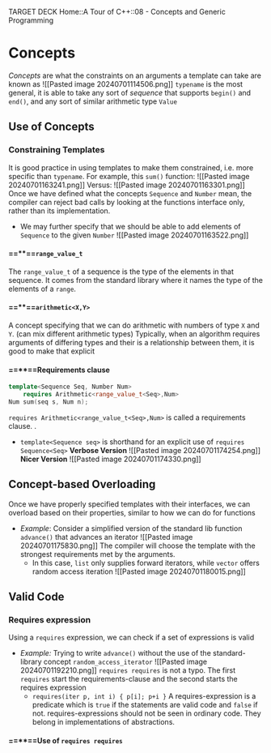 TARGET DECK
Home::A Tour of C++::08 - Concepts and Generic Programming

# Concepts <!--fc-->
*Concepts* are what the constraints on an arguments a template can take are known as
![[Pasted image 20240701114506.png]]
	 `typename` is the most general, it is able to take any sort of *sequence* that supports `begin()` and `end()`, and any sort of similar arithmetic type `Value`
<!--ID: 1719877534436-->


## Use of Concepts

### Constraining Templates <!--fc-->
It is good practice in using templates to make them constrained, i.e. more specific than `typename`.
For example, this `sum()` function:
![[Pasted image 20240701163241.png]]
Versus:
![[Pasted image 20240701163301.png]]
Once we have defined what the concepts `Sequence` and `Number` mean, the compiler can reject bad calls by looking at the functions interface only, rather than its implementation.
- We may further specify that we should be able to add elements of `Sequence` to the given `Number`
	![[Pasted image 20240701163522.png]]
<!--ID: 1719877534444-->


#### ==\*\*==`range_value_t` <!--fc-->
The `range_value_t` of a sequence is the type of the elements in that sequence.
It comes from the standard library where it names the type of the elements of a `range`.
<!--ID: 1719877534463-->


#### ==\*\*==`arithmetic<X,Y>` <!--fc-->
A concept specifying that we can do arithmetic with numbers of type `X` and `Y`. (can mix different arithmetic types)
Typically, when an algorithm requires arguments of differing types and their is a relationship between them, it is good to make that explicit
<!--ID: 1719877534475-->


#### ==\*\*==Requirements clause <!--fc-->
```C++
template<Sequence Seq, Number Num>
	requires Arithmetic<range_value_t<Seq>,Num>
Num sum(seq s, Num n);
```
`requires Arithmetic<range_value_t<Seq>,Num>` is called a requirements clause.
.
- `template<Sequence seq>` is shorthand for an explicit use of `requires Sequence<Seq>`
**Verbose Version**
![[Pasted image 20240701174254.png]]
**Nicer Version**
![[Pasted image 20240701174330.png]]
<!--ID: 1719877534484-->


## Concept-based Overloading <!--fc-->
Once we have properly specified templates with their interfaces, we can overload based on their properties, similar to how we can do for functions
- *Example*: Consider a simplified version of the standard lib function `advance()` that advances an iterator
	![[Pasted image 20240701175830.png]]
	The compiler will choose the template with the strongest requirements met by the arguments.
	- In this case, `list` only supplies forward iterators, while `vector` offers random access iteration
		![[Pasted image 20240701180015.png]]
<!--ID: 1719878500194-->


## Valid Code

### Requires expression <!--fc-->
Using a `requires` expression, we can check if a set of expressions is valid
- *Example:* Trying to write `advance()` without the use of the standard-library concept `random_access_iterator`
	![[Pasted image 20240701192210.png]]
	`requires requires` is not a typo. The first `requires` start the requirements-clause and the second starts the requires expression
	- `requires(iter p, int i) { p[i]; p+i }`
		A requires-expression is a predicate which is `true` if the statements are valid code and `false` if not.
requires-expressions should not be seen in ordinary code. They belong in implementations of abstractions.
<!--ID: 1719939587884-->


#### ==\*\*==Use of `requires requires`
